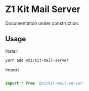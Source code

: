 # Z1 Kit Mail Server

Documentation under construction.

## Usage

Install

```
yarn add @z1/kit-mail-server
```

Import

```JavaScript

import * from '@z1/kit-mail-server'

```
